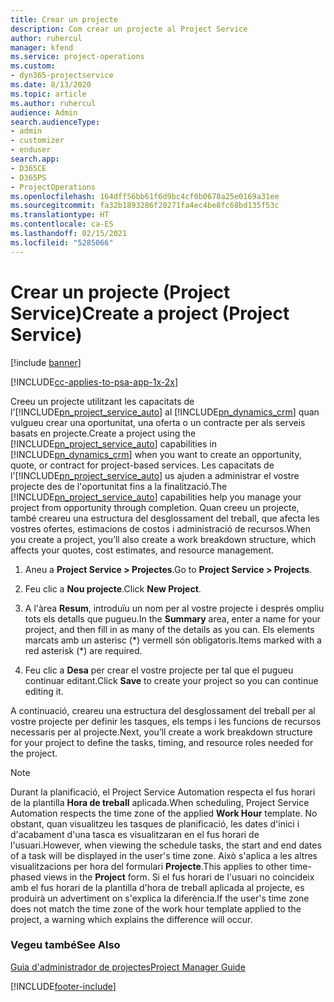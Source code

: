 ```yaml
---
title: Crear un projecte
description: Com crear un projecte al Project Service
author: ruhercul
manager: kfend
ms.service: project-operations
ms.custom:
- dyn365-projectservice
ms.date: 8/13/2020
ms.topic: article
ms.author: ruhercul
audience: Admin
search.audienceType:
- admin
- customizer
- enduser
search.app:
- D365CE
- D365PS
- ProjectOperations
ms.openlocfilehash: 164dff56bb61f6d9bc4cf0b0678a25e0169a31ee
ms.sourcegitcommit: fa32b1893286f20271fa4ec4be8fc68bd135f53c
ms.translationtype: HT
ms.contentlocale: ca-ES
ms.lasthandoff: 02/15/2021
ms.locfileid: "5285066"
---
```

# <a name="create-a-project-project-service"></a><span data-ttu-id="0d396-103">Crear un projecte (Project Service)</span><span class="sxs-lookup"><span data-stu-id="0d396-103">Create a project (Project Service)</span></span>

[!include [banner](../includes/psa-now-project-operations.md)]

[!INCLUDE[cc-applies-to-psa-app-1x-2x](../includes/cc-applies-to-psa-app-1x-2x.md)]

<span data-ttu-id="0d396-104">Creeu un projecte utilitzant les capacitats de l'[!INCLUDE[pn_project_service_auto](../includes/pn-project-service-auto.md)] al [!INCLUDE[pn_dynamics_crm](../includes/pn-dynamics-crm.md)] quan vulgueu crear una oportunitat, una oferta o un contracte per als serveis basats en projecte.</span><span class="sxs-lookup"><span data-stu-id="0d396-104">Create a project using the [!INCLUDE[pn_project_service_auto](../includes/pn-project-service-auto.md)] capabilities in [!INCLUDE[pn_dynamics_crm](../includes/pn-dynamics-crm.md)] when you want to create an opportunity, quote, or contract for project-based services.</span></span> <span data-ttu-id="0d396-105">Les capacitats de l'[!INCLUDE[pn_project_service_auto](../includes/pn-project-service-auto.md)] us ajuden a administrar el vostre projecte des de l'oportunitat fins a la finalització.</span><span class="sxs-lookup"><span data-stu-id="0d396-105">The [!INCLUDE[pn_project_service_auto](../includes/pn-project-service-auto.md)] capabilities help you manage your project from opportunity through completion.</span></span> <span data-ttu-id="0d396-106">Quan creeu un projecte, també creareu una estructura del desglossament del treball, que afecta les vostres ofertes, estimacions de costos i administració de recursos.</span><span class="sxs-lookup"><span data-stu-id="0d396-106">When you create a project, you’ll also create a work breakdown structure, which affects your quotes, cost estimates, and resource management.</span></span>  
  
1.  <span data-ttu-id="0d396-107">Aneu a **Project Service > Projectes**.</span><span class="sxs-lookup"><span data-stu-id="0d396-107">Go to **Project Service > Projects**.</span></span>  
  
2.  <span data-ttu-id="0d396-108">Feu clic a **Nou projecte**.</span><span class="sxs-lookup"><span data-stu-id="0d396-108">Click **New Project**.</span></span>  
  
3.  <span data-ttu-id="0d396-109">A l'àrea **Resum**, introduïu un nom per al vostre projecte i després ompliu tots els detalls que pugueu.</span><span class="sxs-lookup"><span data-stu-id="0d396-109">In the **Summary** area, enter a name for your project, and then fill in as many of the details as you can.</span></span> <span data-ttu-id="0d396-110">Els elements marcats amb un asterisc (\*) vermell són obligatoris.</span><span class="sxs-lookup"><span data-stu-id="0d396-110">Items marked with a red asterisk (\*) are required.</span></span>  
  
4.  <span data-ttu-id="0d396-111">Feu clic a **Desa** per crear el vostre projecte per tal que el pugueu continuar editant.</span><span class="sxs-lookup"><span data-stu-id="0d396-111">Click **Save** to create your project so you can continue editing it.</span></span>  
  
<span data-ttu-id="0d396-112">A continuació, creareu una estructura del desglossament del treball per al vostre projecte per definir les tasques, els temps i les funcions de recursos necessaris per al projecte.</span><span class="sxs-lookup"><span data-stu-id="0d396-112">Next, you’ll create a work breakdown structure for your project to define the tasks, timing, and resource roles needed for the project.</span></span>  

> [!NOTE]
> <span data-ttu-id="0d396-113">Durant la planificació, el Project Service Automation respecta el fus horari de la plantilla **Hora de treball** aplicada.</span><span class="sxs-lookup"><span data-stu-id="0d396-113">When scheduling, Project Service Automation respects the time zone of the applied **Work Hour** template.</span></span> <span data-ttu-id="0d396-114">No obstant, quan visualitzeu les tasques de planificació, les dates d'inici i d'acabament d'una tasca es visualitzaran en el fus horari de l'usuari.</span><span class="sxs-lookup"><span data-stu-id="0d396-114">However, when viewing the schedule tasks, the start and end dates of a task will be displayed in the user's time zone.</span></span> <span data-ttu-id="0d396-115">Això s'aplica a les altres visualitzacions per hora del formulari **Projecte**.</span><span class="sxs-lookup"><span data-stu-id="0d396-115">This applies to other time-phased views in the **Project** form.</span></span> <span data-ttu-id="0d396-116">Si el fus horari de l'usuari no coincideix amb el fus horari de la plantilla d'hora de treball aplicada al projecte, es produirà un advertiment on s'explica la diferència.</span><span class="sxs-lookup"><span data-stu-id="0d396-116">If the user's time zone does not match the time zone of the work hour template applied to the project, a warning which explains the difference will occur.</span></span> 
  
### <a name="see-also"></a><span data-ttu-id="0d396-117">Vegeu també</span><span class="sxs-lookup"><span data-stu-id="0d396-117">See Also</span></span>  
 [<span data-ttu-id="0d396-118">Guia d'administrador de projectes</span><span class="sxs-lookup"><span data-stu-id="0d396-118">Project Manager Guide</span></span>](../psa/project-manager-guide.md)


[!INCLUDE[footer-include](../includes/footer-banner.md)]